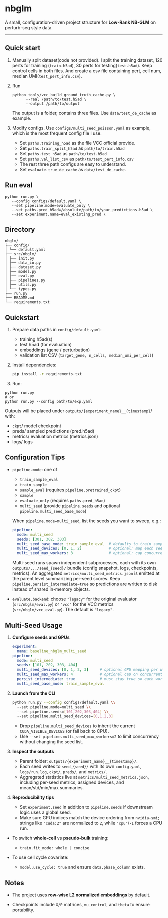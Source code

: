 # nbglm

A small, configuration-driven project structure for **Low-Rank NB-GLM** on perturb-seq style data.

---
## Quick start
1. Manually split dataset(code not provided). I split the training dataset, 120 perts for training (`train.h5ad`), 30 perts for testing(`test.h5ad`). Keep control cells in both files. And create a csv file containing pert, cell num, median UMI(`test_pert_info.csv`).
2. Run 
   ```
   python tools/vcc_build_ground_truth_cache.py \
         --real /path/to/test.h5ad \
         --output /path/to/output
   ```
   The output is a folder, contains three files. Use `data/test_de_cache` as example.

3. Modify configs. Use `configs/multi_seed_poisson.yaml` as example, which is the most frequent config file I use.
   + Set `paths.training_h5ad` as the file VCC official provide.
   + Set `paths.train_split_h5ad` as `path/to/train.h5ad`
   + Set `paths.test_h5ad` as `path/to/test.h5ad`
   + Set `paths.val_list_csv` as `path/to/test_pert_info.csv`
   + The rest three path configs are easy to understand.
   + Set `evaluate.true_de_cache` as `data/test_de_cache`.

## Run eval
```
python run.py \
   --config configs/default.yaml \
   --set pipeline.mode=evaluate_only \
   --set paths.pred_h5ad=/absolute/path/to/your_predictions.h5ad \
   --set experiment.name=eval_existing_pred \
```
## Directory

```
nbglm/
├── config/
│ └── default.yaml
├── src/nbglm/
│ ├── init.py
│ ├── data_io.py
│ ├── dataset.py
│ ├── model.py
│ ├── eval.py
│ ├── pipelines.py
│ ├── utils.py
│ └── types.py
├── run.py
├── README.md
└── requirements.txt
```


## Quickstart

1. Prepare data paths in `config/default.yaml`:
   - training h5ad(s)
   - test h5ad (for evaluation)
   - embeddings (gene / perturbation)
   - validation list CSV (`target_gene, n_cells, median_umi_per_cell`)

2. Install dependencies:
   ```bash
   pip install -r requirements.txt

3. Run:

```
python run.py
# or
python run.py --config path/to/exp.yaml
```

Outputs will be placed under `outputs/{experiment_name}__{timestamp}`/ with:

+ `ckpt`/ model checkpoint
+ preds/ sampled predictions (pred.h5ad)
+ metrics/ evaluation metrics (metrics.json)
+ logs/ logs

## Configuration Tips

+ `pipeline.mode`: one of
   + `train_sample_eval`
   + `train_sample`
   + `sample_eval` (requires `pipeline.pretrained_ckpt`)
   + `sample`
   + `evaluate_only` (requires `paths.pred_h5ad`)
   + `multi_seed` (provide `pipeline.seeds` and optional `pipeline.multi_seed_base_mode`)

  When `pipeline.mode=multi_seed`, list the seeds you want to sweep, e.g.:

  ```yaml
  pipeline:
    mode: multi_seed
    seeds: [301, 302, 303]
    multi_seed_base_mode: train_sample_eval  # defaults to train_sample_eval if omitted
    multi_seed_devices: [0, 1, 2]            # optional: map each seed to a GPU (spawned in parallel)
    multi_seed_max_workers: 3                # optional: cap concurrent processes (default = device count)
  ```

  Multi-seed runs spawn independent subprocesses, each with its own `outputs/.../seed_{seed}/` bundle (config snapshot, logs, checkpoints, metrics). An aggregated `metrics/multi_seed_metrics.json` is emitted at the parent level summarizing per-seed scores. Keep `pipeline.persist_intermediate=true` so predictions are written to disk instead of shared in-memory objects.

+ `evaluate.backend`: choose `"legacy"` for the original evaluator (`src/nbglm/eval.py`) or `"vcc"` for the VCC metrics (`src/nbglm/vcc_eval.py`). The default is `"legacy"`.

## Multi-Seed Usage

1. **Configure seeds and GPUs**
   ```yaml
   experiment:
     name: baseline_nbglm_multi_seed
   pipeline:
     mode: multi_seed
     seeds: [101, 202, 303, 404]
     multi_seed_devices: [0, 1, 2, 3]     # optional GPU mapping per worker
     multi_seed_max_workers: 4            # optional cap on concurrent workers
     persist_intermediate: true           # must stay true so each worker writes outputs
     multi_seed_base_mode: train_sample_eval
   ```

2. **Launch from the CLI**
   ```bash
   python run.py --config configs/default.yaml \\
     --set pipeline.mode=multi_seed \\
     --set pipeline.seeds=[101,202,303,404] \\
     --set pipeline.multi_seed_devices=[0,1,2,3]
   ```
   - Drop `pipeline.multi_seed_devices` to inherit the current `CUDA_VISIBLE_DEVICES` (or fall back to CPU).
   - Use `--set pipeline.multi_seed_max_workers=2` to limit concurrency without changing the seed list.

3. **Inspect the outputs**
   - Parent folder: `outputs/{experiment_name}__{timestamp}/`.
   - Each seed writes to `seed_{seed}/` with its own `config.yaml`, `logs/run.log`, `ckpt/`, `preds/`, and `metrics/`.
   - Aggregated statistics live at `metrics/multi_seed_metrics.json`, including per-seed metrics, assigned devices, and mean/std/min/max summaries.

4. **Reproducibility tips**
   - Set `experiment.seed` in addition to `pipeline.seeds` if downstream logic uses a global seed.
   - Make sure GPU indices match the device ordering from `nvidia-smi`; strings like `"cuda:2"` are normalized to `2`, while `"cpu"`/`-1` forces a CPU run.

+ To switch **whole-cell** vs **pseudo-bulk** training:
   + `train.fit_mode: whole | concise`

+ To use cell cycle covariate:
   + `model.use_cycle: true` and ensure `data.phase_column` exists.


## Notes

+ The project uses **row-wise L2 normalized embeddings** by default.

+ Checkpoints include `G/P` matrices, `mu_control`, and `theta` to ensure portability.
